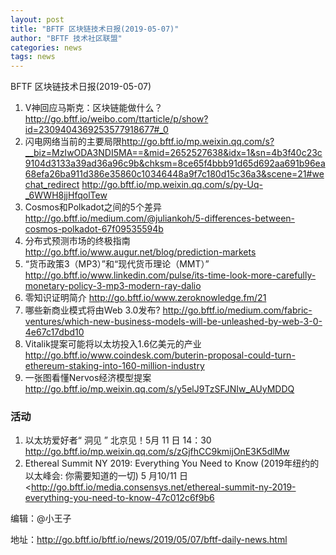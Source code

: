 ```yaml
---
layout: post
title: "BFTF 区块链技术日报(2019-05-07)"
author: "BFTF 技术社区联盟"
categories: news
tags: news
---
```


BFTF 区块链技术日报(2019-05-07)

1. V神回应马斯克：区块链能做什么？<http://go.bftf.io/weibo.com/ttarticle/p/show?id=2309404369253577918677#_0> 
2. 闪电网络当前的主要局限<http://go.bftf.io/mp.weixin.qq.com/s?__biz=MzIwODA3NDI5MA==&mid=2652527638&idx=1&sn=4b3f40c23c9104d3133a39ad36a96c9b&chksm=8ce65f4bbb91d65d692aa691b96ea68efa26ba911d386e35860c10346448a9f7c180d15c36a3&scene=21#wechat_redirect>  <http://go.bftf.io/mp.weixin.qq.com/s/py-Uq-_6WWH8jjHfqolTew>
3. Cosmos和Polkadot之间的5个差异<http://go.bftf.io/medium.com/@juliankoh/5-differences-between-cosmos-polkadot-67f09535594b>
4. 分布式预测市场的终极指南<http://go.bftf.io/www.augur.net/blog/prediction-markets>
5. “货币政策3（MP3）”和“现代货币理论（MMT）” <http://go.bftf.io/www.linkedin.com/pulse/its-time-look-more-carefully-monetary-policy-3-mp3-modern-ray-dalio>
6. 零知识证明简介 <http://go.bftf.io/www.zeroknowledge.fm/21>
7. 哪些新商业模式将由Web 3.0发布? <http://go.bftf.io/medium.com/fabric-ventures/which-new-business-models-will-be-unleashed-by-web-3-0-4e67c17dbd10>
8. Vitalik提案可能将以太坊投入1.6亿美元的产业 <http://go.bftf.io/www.coindesk.com/buterin-proposal-could-turn-ethereum-staking-into-160-million-industry>
9. 一张图看懂Nervos经济模型提案 <http://go.bftf.io/mp.weixin.qq.com/s/y5elJ9TzSFJNIw_AUyMDDQ>



### 活动

1. 以太坊爱好者“ 洞见 ” 北京见！5月 11 日 14：30   <http://go.bftf.io/mp.weixin.qq.com/s/zGjfhCC9kmijOnE3K5dlMw>
2. Ethereal Summit NY 2019: Everything You Need to Know (2019年纽约的以太峰会: 你需要知道的一切) 5 月10/11 日 <http://go.bftf.io/media.consensys.net/ethereal-summit-ny-2019-everything-you-need-to-know-47c012c6f9b6



编辑：@小王子

地址：http://go.bftf.io/bftf.io/news/2019/05/07/bftf-daily-news.html
